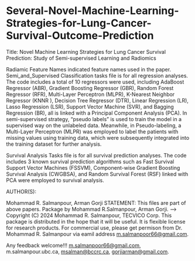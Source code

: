 # Several-Novel-Machine-Learning-Strategies-for-Lung-Cancer-Survival-Outcome-Prediction


Title: Novel Machine Learning Strategies for Lung Cancer Survival Prediction: Study of Semi-supervised Learning and Radiomics

Radiamic Feature Names indicated feature names used in the paper. Semi_and_Supervised Classification tasks file is for all regression analyses. The code includes a total of 10 regressors were used, including AdaBoost Regressor (ABR), Gradient Boosting Regressor (GBR), Random Forest Regressor (RFR), Multi-Layer Perceptron (MLPR), K-Nearest Neighbor Regressor (KNNR ), Decision Tree Regressor (DTR), Linear Regression (LR), Lasso Regression (LSR), Support Vector Machine (SVR), and Bagging Regression (BR), all is linked with a Principal Component Analysis (PCA). In semi-supervised strategy, “pseudo labels” is used to train the model in a supervised way on the unlabeled data. Meanwhile, in Pseudo-labeling, a Multi-Layer Perceptron (MLPR) was employed to label the patients with missing values using training data, which were subsequently integrated into the training dataset for further analysis.

Survival Analysis Tasks file is for all survival prediction analyses. The code includes 3 known survival prediction algorithms such as Fast Survival Support Vector Machines (FSSVM), Component-wise Gradient Boosting Survival Analysis (CWGBSA), and Random Survival Forest (RSF) linked with PCA were employed to survival analysis.

AUTHOR(S):

Mohammad R. Salmanpour, Arman Gorji STATEMENT: This files are part of above papers. Package by Mohammad R.Salmanpour, Arman Gorji. --> Copyright (C) 2024 Mohammad R. Salmanpour, TECVICO Corp. This package is distributed in the hope that it will be useful. It is flexible license for research products. For commercial use, please get permison from Dr. Mohammad R. Salmanpour via eamil address m.salmanpoor66@gmail.com.

Any feedback welcome!!! m.salmanpoor66@gmail.com, m.salmanpour.ubc.ca, msalman@bccrc.ca, gorjiarman@gmail.com. 
